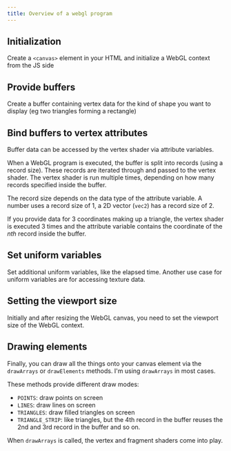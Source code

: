 ```yaml
---
title: Overview of a webgl program
---
```


## Initialization

Create a `<canvas>` element in your HTML and initialize a WebGL context from the JS side

## Provide buffers

Create a buffer containing vertex data for the kind of shape you want to display (eg two triangles forming a rectangle)

## Bind buffers to vertex attributes

Buffer data can be accessed by the vertex shader via attribute variables.

When a WebGL program is executed, the buffer is split into records (using a record size).
These records are iterated through and passed to the vertex shader. The vertex shader is run multiple times, depending on
how many records specified inside the buffer.

The record size depends on the data type of the attribute variable.
A number uses a record size of 1, a 2D vector (`vec2`) has a record size of 2.

If you provide data for 3 coordinates making up a triangle, the vertex shader
is executed 3 times and the attribute variable contains the coordinate
of the _nth_ record inside the buffer.

## Set uniform variables

Set additional uniform variables, like the elapsed time.
Another use case for uniform variables are for accessing texture data.

## Setting the viewport size

Initially and after resizing the WebGL canvas, you need to set the viewport size of the WebGL context.

## Drawing elements

Finally, you can draw all the things onto your canvas element via the `drawArrays` or `drawElements` methods.
I'm using `drawArrays` in most cases.

These methods provide different draw modes:

- `POINTS`: draw points on screen
- `LINES`: draw lines on screen
- `TRIANGLES`: draw filled triangles on screen
- `TRIANGLE_STRIP`: like triangles, but the 4th record in the buffer reuses the 2nd and 3rd record in the buffer and so on.

When `drawArrays` is called, the vertex and fragment shaders come into play.

